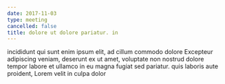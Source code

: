 ```yaml
---
date: 2017-11-03
type: meeting
cancelled: false
title: dolore ut dolore pariatur. in
---
```

incididunt qui sunt enim ipsum elit, ad cillum commodo dolore Excepteur adipiscing veniam, deserunt ex ut amet, voluptate non nostrud dolore tempor labore et ullamco in eu magna fugiat sed pariatur. quis laboris aute proident, Lorem velit in culpa dolor
